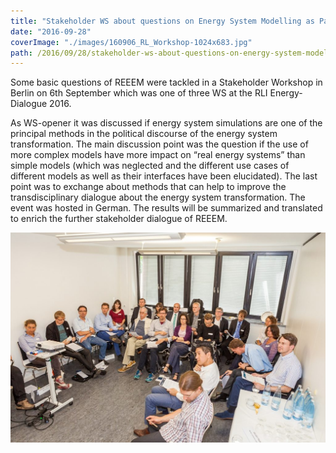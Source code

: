 ```yaml
---
title: "Stakeholder WS about questions on Energy System Modelling as Part of the RLI Energy-Dialogue in Berlin"
date: "2016-09-28"
coverImage: "./images/160906_RL_Workshop-1024x683.jpg"
path: /2016/09/28/stakeholder-ws-about-questions-on-energy-system-modelling-as-part-of-the-rli-energy-dialogue-in-berlin/
---
```


Some basic questions of REEEM were tackled in a Stakeholder Workshop in Berlin on 6th September which was one of three WS at the RLI Energy-Dialogue 2016.

As WS-opener it was discussed if energy system simulations are one of the principal methods in the political discourse of the energy system transformation. The main discussion point was the question if the use of more complex models have more impact on “real energy systems” than simple models (which was neglected and the different use cases of different models as well as their interfaces have been elucidated). The last point was to exchange about methods that can help to improve the transdisciplinary dialogue about the energy system transformation. The event was hosted in German. The results will be summarized and translated to enrich the further stakeholder dialogue of REEEM.

![Stakeholder participants at RLI 6 Sep 2016](./images/160906_RL_Workshop-1024x683.jpg)
